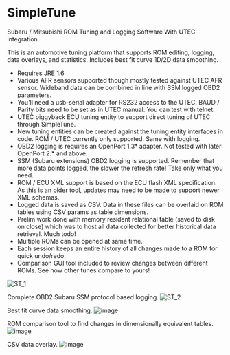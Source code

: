 # SimpleTune
Subaru / Mitsubishi ROM Tuning and Logging Software With UTEC integration 

This is an automotive tuning platform that supports ROM editing, logging, data overlays, and statistics. Includes best fit curve 1D/2D data smoothing.

* Requires JRE 1.6
* Various AFR sensors supported though mostly tested against UTEC AFR sensor. Wideband data can be combined in line with SSM logged OBD2 parameters.
* You'll need a usb-serial adapter for RS232 access to the UTEC. BAUD / Parity bits need to be set as in UTEC manual. You can test with telnet.
* UTEC piggyback ECU tuning entity to support direct tuning of UTEC through SimpleTune.
* New tuning entities can be created against the tuning entity interfaces in code. ROM / UTEC currently only supported. Same with logging.
* OBD2 logging is requires an OpenPort 1.3* adapter. Not tested with later OpenPort 2.* and above.
* SSM (Subaru extensions) OBD2 logging is supported. Remember that more data points logged, the slower the refresh rate! Take only what you need.
* ROM / ECU XML support is based on the ECU flash XML specification. As this is an older tool, updates may need to be made to support newer XML schemas.
* Logged data is saved as CSV. Data in these files can be overlaid on ROM tables using CSV params as table dimensions.
* Prelim work done with memory resident relational table (saved to disk on close) which was to host all data collected for better historical data retrieval. Much todo!
* Multiple ROMs can be opened at same time.
* Each session keeps an entire history of all changes made to a ROM for quick undo/redo.
* Comparison GUI tool included to review changes between different ROMs. See how other tunes compare to yours!



![ST_1](https://github.com/tgui9660/SimpleTune/assets/31426897/aa88e639-bcd4-4c42-be88-fec1286db4df)

Complete OBD2 Subaru SSM protocol based logging.
![ST_2](https://github.com/tgui9660/SimpleTune/assets/31426897/5aeae797-673c-4acb-9b5b-fbf346cf8123)

Best fit curve data smoothing.
![image](https://github.com/tgui9660/SimpleTune/assets/31426897/a8b26350-23e7-4891-8e12-ff6548d45903)

ROM comparison tool to find changes in dimensionally equivalent tables.
![image](https://github.com/tgui9660/SimpleTune/assets/31426897/c6046c2d-0b73-4c5f-a27c-4bdc37a058a4)

CSV data overlay.
![image](https://github.com/tgui9660/SimpleTune/assets/31426897/57a47980-4557-4436-9fe2-02b445ce39cb)

